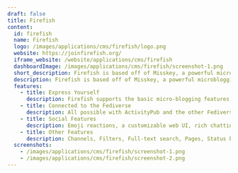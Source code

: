 ```yaml
---
draft: false
title: Firefish
content:
  id: firefish
  name: Firefish
  logo: /images/applications/cms/firefish/logo.png
  website: https://joinfirefish.org/
  iframe_website: /website/applications/cms/firefish
  dashboardImage: /images/applications/cms/firefish/screenshot-1.png
  short_description: Firefish is based off of Misskey, a powerful microblogging social media platform in the fediverse.
  description: Firefish is based off of Misskey, a powerful microblogging social media platform in the fediverse.
  features:
    - title: Express Yourself
      description: Firefish supports the basic micro-blogging features, with added ways of creating a fun experience.
    - title: Connected to the Fediverse
      description: All possible with ActivityPub and the other Fediverse platforms that support it, like Mastodon, Pixelfed, Peertube, Akkoma, Friendica, and more...
    - title: Social Features
      description: Emoji reactions, a customizable web UI, rich chatting, and much more!
    - title: Other Features
      description: Channels, Filters, Full-text search, Pages, Status bars, Data import and export, Plugins, API, Webhooks, Cat mode, and many more!
  screenshots:
    - /images/applications/cms/firefish/screenshot-1.png
    - /images/applications/cms/firefish/screenshot-2.png
---
```

